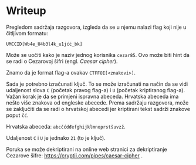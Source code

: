 # Writeup

Pregledom sadržaja razgovora, izgleda da se u njemu nalazi flag koji nije u čitljivom formatu:
```
UMCCID[Wb4e_U4b3l4k_u1jćć_bk]
```

Može se uočiti kako je naziv jednog korisnika ```cezar85```.
Ovo može biti hint da se radi o Cezarovoj šifri (engl. _Caesar cipher_).

Znamo da je format flag-a ovakav ```CTFFOI[<znakovi>]```.

Sada je potrebno izračunati ključ.
To se može izračunati na način da se vidi udaljenost slova ```C``` (početak pravog flag-a) i ```U``` (početak kriptiranog flag-a).
Važan korak je da se primjeni ispravna abeceda.
Hrvatska abeceda ima nešto više znakova od engleske abecede.
Prema sadržaju razgovora, može se zaključiti da se radi o hrvatskoj abecedi jer kriptirani tekst sadrži znakove poput ```čć```.

Hrvatska abeceda: ```abcčćdđefghijklmnoprstšuvzž```.

Udaljenost ```C``` i ```U``` je jednako ```21``` (to je ključ).

Poruka se može dekriptirani na online web stranici za dekriptiranje Cezarove šifre: https://cryptii.com/pipes/caesar-cipher .


